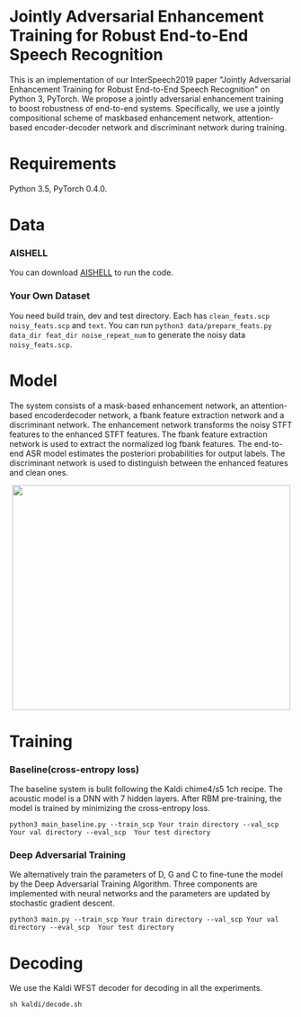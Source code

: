 # Jointly Adversarial Enhancement Training for Robust End-to-End Speech Recognition

This is an implementation of our InterSpeech2019 paper "Jointly Adversarial Enhancement Training for Robust End-to-End Speech Recognition" on Python 3, PyTorch. We propose a jointly adversarial enhancement training to boost robustness of end-to-end systems. Specifically, we use a jointly compositional scheme of maskbased enhancement network, attention-based encoder-decoder network and discriminant network during training. 

# Requirements
Python 3.5, PyTorch 0.4.0.

# Data
### AISHELL
You can download [AISHELL](http://www.aishelltech.com/kysjcp) to run the code.

### Your Own Dataset
You need build train, dev and test directory. Each has ```clean_feats.scp``` ```noisy_feats.scp``` and ```text```. You can run ```python3 data/prepare_feats.py data_dir feat_dir noise_repeat_num``` to generate the noisy data ```noisy_feats.scp```.

# Model

The system consists of a mask-based enhancement network, an attention-based encoderdecoder network, a fbank feature extraction network and a discriminant network. The enhancement network transforms the noisy STFT features to the enhanced STFT features. The fbank feature extraction network is used to extract the normalized log fbank features. The end-to-end ASR model estimates the posteriori probabilities for output labels. The discriminant network is used to distinguish between the enhanced features and clean ones.

<div align="center">
<img src="https://github.com/bliunlpr/Robust_e2e_gan/blob/master/fig/framework.Jpeg"  height="400" width="495">
</div>

# Training

### Baseline(cross-entropy loss)
The baseline system is bulit following the Kaldi chime4/s5 1ch recipe. The acoustic model is a DNN with 7 hidden layers. 
After RBM pre-training, the model is trained by minimizing the cross-entropy loss.

```
python3 main_baseline.py --train_scp Your train directory --val_scp Your val directory --eval_scp  Your test directory 

```

### Deep Adversarial Training
We alternatively train the parameters of D, G and C to fine-tune the model by the Deep Adversarial Training Algorithm. 
Three components are implemented with neural networks and the parameters are updated by stochastic gradient descent.

```
python3 main.py --train_scp Your train directory --val_scp Your val directory --eval_scp  Your test directory 
```

# Decoding
We use the Kaldi WFST decoder for decoding in all the experiments.
```
sh kaldi/decode.sh  

```
